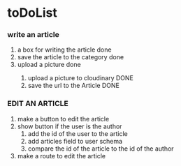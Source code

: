 # toDoList

### write an article
<ol>
  <li>a box for writing the article done</li> 
  <li>save the article to the category done</li> 
  <li>upload a picture done</li>
     <ol>
      <li>upload a picture to cloudinary DONE</li>
      <li>save the url to the Article DONE</li>
    </ol>
</ol>

### EDIT AN ARTICLE
<ol>

  <li>
    make a button to edit the article
  </li>
  <li>
    show button if the user is the author
        <ol>
          <li>
            add the id of the user to the article
          </li>
           <li>
            add articles field to user schema
          </li>
           <li>
           compare the id of the article to the id of the author
          </li>
        </ol>
  </li>
  <li>
    make a route to edit the article
  </li>
</ol>
